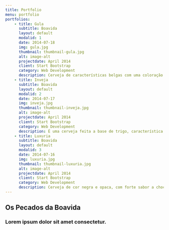 ```yaml
---
title: Portfolio
menu: portfolio
portfolios:
    - title: Gula
      subtitle: Boavida
      layout: default
      modalid: 1
      date: 2014-07-18
      img: gula.jpg
      thumbnail: thumbnail-gula.jpg
      alt: image-alt
      projectdate: April 2014
      client: Start Bootstrap
      category: Web Development
      description: Cerveja de características belgas com uma coloração amarelo a dourado, com teor alcoólico que pode chegar aos 9 graus, saborosa e balanceada evidenciado a sua alta graduação alcoólica. Os aromas e os sabores são complexos com um ligeiro sabor a fruta que lhe pode conferir um paladar adocicado. 
    - title: Inveja
      subtitle: Boavida
      layout: default
      modalid: 2
      date: 2014-07-17
      img: inveja.jpg
      thumbnail: thumbnail-inveja.jpg
      alt: image-alt
      projectdate: April 2014
      client: Start Bootstrap
      category: Web Development
      description: É uma cerveja feita a base de trigo, característica do sul de Alemanha, é uma cerveja clara, onde sobressai o trigo no qual foi produzida bem como sabores frutados e florais bastante refrescante e graduação alcoólica moderada (5%). Possui um toque cítrico a laranja já que a casca da fruta é usada como complemento ao lúpulo.
    - title: Luxuria
      subtitle: Boavida
      layout: default
      modalid: 3
      date: 2014-07-16
      img: luxuria.jpg
      thumbnail: thumbnail-luxuria.jpg
      alt: image-alt
      projectdate: April 2014
      client: Start Bootstrap
      category: Web Development
      description: Cerveja de cor negra e opaca, com forte sabor a chocolate, café e malte torrado e aveia. Cerveja com corpo bastante espesso e sabor suave, que faz lembrar um bom chocolate quente ou um café com natas.
---
```


## Os Pecados da Boavida
### Lorem ipsum dolor sit amet consectetur.

